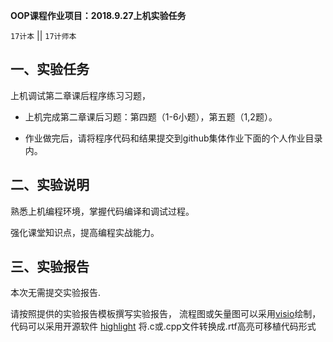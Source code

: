 **OOP课程作业项目：2018.9.27上机实验任务**

`17计本`  || `17计师本`

## 一、实验任务

上机调试第二章课后程序练习习题，

* 上机完成第二章课后习题：第四题（1-6小题），第五题（1,2题）。

* 作业做完后，请将程序代码和结果提交到github集体作业下面的个人作业目录内。


## 二、实验说明

熟悉上机编程环境，掌握代码编译和调试过程。

强化课堂知识点，提高编程实战能力。

## 三、实验报告

本次无需提交实验报告.

请按照提供的实验报告模板撰写实验报告， 流程图或矢量图可以采用[visio](https://www.google.com/search?q=Microsoft%20Office%20%E4%B8%93%E4%B8%9A%E5%A2%9E%E5%BC%BA%E7%89%88%202016%20&ie=UTF-8)绘制，代码可以采用开源软件 [highlight](http://www.andre-simon.de/) 将.c或.cpp文件转换成.rtf高亮可移植代码形式
